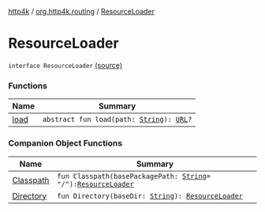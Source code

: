 [http4k](../../index.md) / [org.http4k.routing](../index.md) / [ResourceLoader](./index.md)

# ResourceLoader

`interface ResourceLoader` [(source)](https://github.com/http4k/http4k/blob/master/http4k-core/src/main/kotlin/org/http4k/routing/ResourceLoader.kt#L6)

### Functions

| Name | Summary |
|---|---|
| [load](load.md) | `abstract fun load(path: `[`String`](https://kotlinlang.org/api/latest/jvm/stdlib/kotlin/-string/index.html)`): `[`URL`](http://docs.oracle.com/javase/6/docs/api/java/net/URL.html)`?` |

### Companion Object Functions

| Name | Summary |
|---|---|
| [Classpath](-classpath.md) | `fun Classpath(basePackagePath: `[`String`](https://kotlinlang.org/api/latest/jvm/stdlib/kotlin/-string/index.html)` = "/"): `[`ResourceLoader`](./index.md) |
| [Directory](-directory.md) | `fun Directory(baseDir: `[`String`](https://kotlinlang.org/api/latest/jvm/stdlib/kotlin/-string/index.html)`): `[`ResourceLoader`](./index.md) |

